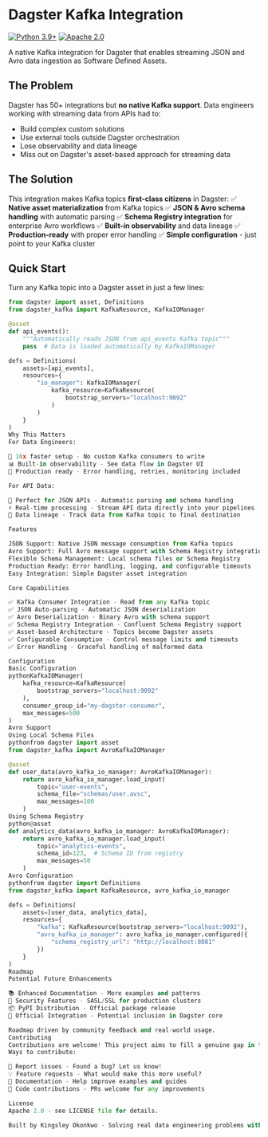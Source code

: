 ﻿# Dagster Kafka Integration
[![Python 3.9+](https://img.shields.io/badge/python-3.9+-blue.svg)](https://www.python.org/downloads/)
[![Apache 2.0](https://img.shields.io/badge/license-Apache%202.0-blue.svg)](LICENSE)

A native Kafka integration for Dagster that enables streaming JSON and Avro data ingestion as Software Defined Assets.

## The Problem
Dagster has 50+ integrations but **no native Kafka support**. Data engineers working with streaming data from APIs had to:
- Build complex custom solutions
- Use external tools outside Dagster orchestration
- Lose observability and data lineage
- Miss out on Dagster's asset-based approach for streaming data

## The Solution
This integration makes Kafka topics **first-class citizens** in Dagster:
✅ **Native asset materialization** from Kafka topics
✅ **JSON & Avro schema handling** with automatic parsing
✅ **Schema Registry integration** for enterprise Avro workflows
✅ **Built-in observability** and data lineage
✅ **Production-ready** with proper error handling
✅ **Simple configuration** - just point to your Kafka cluster

## Quick Start
Turn any Kafka topic into a Dagster asset in just a few lines:

```python
from dagster import asset, Definitions
from dagster_kafka import KafkaResource, KafkaIOManager

@asset
def api_events():
    """Automatically reads JSON from api_events Kafka topic"""
    pass  # Data is loaded automatically by KafkaIOManager

defs = Definitions(
    assets=[api_events],
    resources={
        "io_manager": KafkaIOManager(
            kafka_resource=KafkaResource(
                bootstrap_servers="localhost:9092"
            )
        )
    }
)
Why This Matters
For Data Engineers:

🚀 10x faster setup - No custom Kafka consumers to write
📊 Built-in observability - See data flow in Dagster UI
🔧 Production ready - Error handling, retries, monitoring included

For API Data:

📱 Perfect for JSON APIs - Automatic parsing and schema handling
⚡ Real-time processing - Stream API data directly into your pipelines
🔗 Data lineage - Track data from Kafka topic to final destination

Features

JSON Support: Native JSON message consumption from Kafka topics
Avro Support: Full Avro message support with Schema Registry integration
Flexible Schema Management: Local schema files or Schema Registry
Production Ready: Error handling, logging, and configurable timeouts
Easy Integration: Simple Dagster asset integration

Core Capabilities

✅ Kafka Consumer Integration - Read from any Kafka topic
✅ JSON Auto-parsing - Automatic JSON deserialization
✅ Avro Deserialization - Binary Avro with schema support
✅ Schema Registry Integration - Confluent Schema Registry support
✅ Asset-based Architecture - Topics become Dagster assets
✅ Configurable Consumption - Control message limits and timeouts
✅ Error Handling - Graceful handling of malformed data

Configuration
Basic Configuration
pythonKafkaIOManager(
    kafka_resource=KafkaResource(
        bootstrap_servers="localhost:9092"
    ),
    consumer_group_id="my-dagster-consumer",
    max_messages=500
)
Avro Support
Using Local Schema Files
pythonfrom dagster import asset
from dagster_kafka import AvroKafkaIOManager

@asset
def user_data(avro_kafka_io_manager: AvroKafkaIOManager):
    return avro_kafka_io_manager.load_input(
        topic="user-events",
        schema_file="schemas/user.avsc",
        max_messages=100
    )
Using Schema Registry
python@asset  
def analytics_data(avro_kafka_io_manager: AvroKafkaIOManager):
    return avro_kafka_io_manager.load_input(
        topic="analytics-events",
        schema_id=123,  # Schema ID from registry
        max_messages=50
    )
Avro Configuration
pythonfrom dagster import Definitions
from dagster_kafka import KafkaResource, avro_kafka_io_manager

defs = Definitions(
    assets=[user_data, analytics_data],
    resources={
        "kafka": KafkaResource(bootstrap_servers="localhost:9092"),
        "avro_kafka_io_manager": avro_kafka_io_manager.configured({
            "schema_registry_url": "http://localhost:8081"
        })
    }
)
Roadmap
Potential Future Enhancements

📚 Enhanced Documentation - More examples and patterns
🔐 Security Features - SASL/SSL for production clusters
📦 PyPI Distribution - Official package release
🤝 Official Integration - Potential inclusion in Dagster core

Roadmap driven by community feedback and real-world usage.
Contributing
Contributions are welcome! This project aims to fill a genuine gap in the Dagster ecosystem.
Ways to contribute:

🐛 Report issues - Found a bug? Let us know!
💡 Feature requests - What would make this more useful?
📝 Documentation - Help improve examples and guides
🔧 Code contributions - PRs welcome for any improvements

License
Apache 2.0 - see LICENSE file for details.

Built by Kingsley Okonkwo - Solving real data engineering problems with open source.
